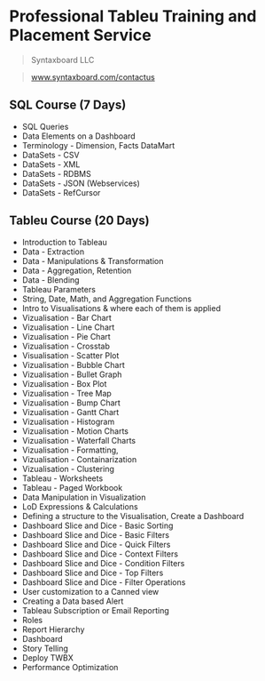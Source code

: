 # Professional Tableu Training and Placement Service
> Syntaxboard LLC

> www.syntaxboard.com/contactus

## SQL Course (7 Days)
* SQL Queries
* Data Elements on a Dashboard
* Terminology - Dimension, Facts DataMart
* DataSets - CSV
* DataSets - XML
* DataSets - RDBMS
* DataSets - JSON (Webservices)
* DataSets - RefCursor

## Tableu Course (20 Days)
* Introduction to Tableau
* Data - Extraction
* Data - Manipulations & Transformation
* Data - Aggregation, Retention
* Data - Blending
* Tableau Parameters
* String, Date, Math, and Aggregation Functions
* Intro to Visualisations & where each of them is applied
* Vizualisation - Bar Chart
* Vizualisation - Line Chart
* Vizualisation - Pie Chart
* Vizualisation - Crosstab
* Visualisation - Scatter Plot
* Vizualisation - Bubble Chart
* Vizualisation - Bullet Graph
* Vizualisation - Box Plot
* Vizualisation - Tree Map
* Vizualisation - Bump Chart
* Vizualisation - Gantt Chart
* Vizualisation - Histogram
* Vizualisation - Motion Charts
* Vizualisation - Waterfall Charts
* Vizualisation - Formatting,
* Vizualisation - Containarization
* Vizualisation - Clustering
* Tableau - Worksheets
* Tableau - Paged Workbook
* Data Manipulation in Visualization
* LoD Expressions & Calculations
* Defining a structure to the Visualisation, Create a Dashboard
* Dashboard Slice and Dice - Basic Sorting
* Dashboard Slice and Dice - Basic Filters
* Dashboard Slice and Dice - Quick Filters
* Dashboard Slice and Dice - Context Filters
* Dashboard Slice and Dice - Condition Filters
* Dashboard Slice and Dice - Top Filters
* Dashboard Slice and Dice - Filter Operations
* User customization to a Canned view
* Creating a Data based Alert
* Tableau Subscription or Email Reporting
* Roles
* Report Hierarchy
* Dashboard
* Story Telling
* Deploy TWBX
* Performance Optimization
